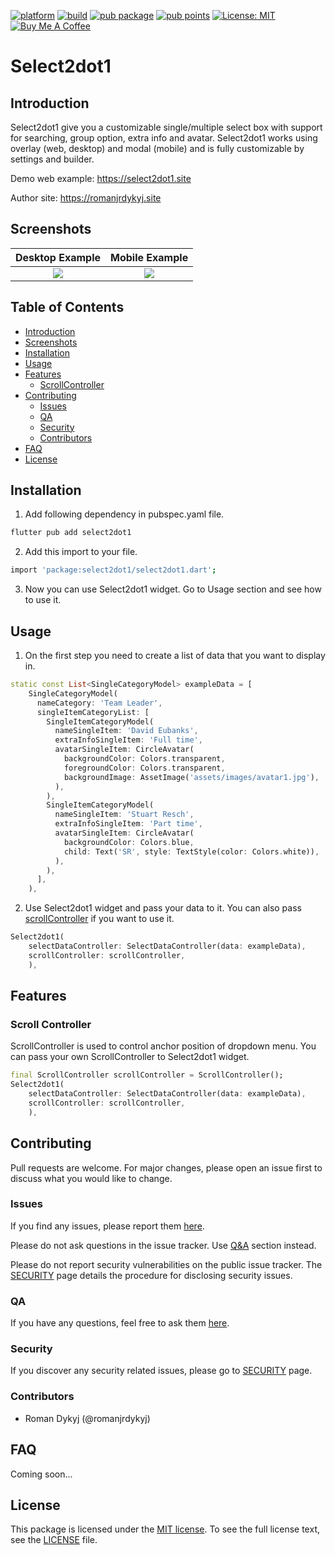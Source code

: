 [![platform](https://img.shields.io/badge/Platform-Flutter-02569B?logo=flutter)](https://flutter.dev)
[![build](https://img.shields.io/badge/build-passing-brightgreen)](https://pub.dev/packages/select2dot1)
[![pub package](https://img.shields.io/pub/v/select2dot1.svg)](https://pub.dartlang.org/packages/select2dot1)
[![pub points](https://img.shields.io/pub/points/select2dot1?color=2E8B57&label=pub%20points)](https://pub.dev/packages/select2dot1/score)
[![License: MIT](https://img.shields.io/badge/License-MIT-green?color=red)](https://pub.dev/packages/select2dot1/license)
[![Buy Me A Coffee](https://img.shields.io/badge/Donate-Buy%20Me%20A%20Coffee-yellow.svg)](https://www.buymeacoffee.com/romanjrdykyj)

# Select2dot1

## Introduction

Select2dot1 give you a customizable single/multiple select box with support for 
searching, group option, extra info and avatar. Select2dot1 works using overlay
(web, desktop) and modal (mobile) and is fully customizable by settings and builder.

Demo web example: https://select2dot1.site

Author site: https://romanjrdykyj.site

## Screenshots

| Desktop Example                             | Mobile Example                                |
| :-----------------------------------------: | :-------------------------------------------: |
| ![](https://github.com/romanjrdykyj/select2dot1/blob/main/screenshots/desktop_example.webp) | ![](https://github.com/romanjrdykyj/select2dot1/blob/main/screenshots/mobile_example.webp) |

## Table of Contents
- [Introduction](#Introduction)
- [Screenshots](#screenshots)
- [Installation](#installation)
- [Usage](#usage)
- [Features](#features)
  - [ScrollController](#scroll-controller)
- [Contributing](#contributing)
  - [Issues](#issues)
  - [QA](#qa)
  - [Security](#security)
  - [Contributors](#contributors)
- [FAQ](#faq)
- [License](#license)

## Installation

1. Add following dependency in pubspec.yaml file.

```bash
flutter pub add select2dot1
```
2. Add this import to your file.

```bash
import 'package:select2dot1/select2dot1.dart';
```

3. Now you can use Select2dot1 widget. Go to Usage section and see how to use it.

## Usage

1. On the first step you need to create a list of data that you want to display in.

```dart
static const List<SingleCategoryModel> exampleData = [
    SingleCategoryModel(
      nameCategory: 'Team Leader',
      singleItemCategoryList: [
        SingleItemCategoryModel(
          nameSingleItem: 'David Eubanks',
          extraInfoSingleItem: 'Full time',
          avatarSingleItem: CircleAvatar(
            backgroundColor: Colors.transparent,
            foregroundColor: Colors.transparent,
            backgroundImage: AssetImage('assets/images/avatar1.jpg'),
          ),
        ),
        SingleItemCategoryModel(
          nameSingleItem: 'Stuart Resch',
          extraInfoSingleItem: 'Part time',
          avatarSingleItem: CircleAvatar(
            backgroundColor: Colors.blue,
            child: Text('SR', style: TextStyle(color: Colors.white)),
          ),
        ),
      ],
    ),
```

2. Use Select2dot1 widget and pass your data to it. You can also pass [scrollController](#scroll-controller) if you want to use it.

```dart
Select2dot1(
    selectDataController: SelectDataController(data: exampleData),
    scrollController: scrollController,
    ),
```

## Features

### Scroll Controller

ScrollController is used to control anchor position of dropdown menu. You can pass your own ScrollController to Select2dot1 widget.

```dart
final ScrollController scrollController = ScrollController();
Select2dot1(
    selectDataController: SelectDataController(data: exampleData),
    scrollController: scrollController,
    ),
```


## Contributing

Pull requests are welcome. For major changes, please open an issue first to discuss what you would like to change.

### Issues

If you find any issues, please report them [here](https://github.com/romanjrdykyj/select2dot1/issues).

Please do not ask questions in the issue tracker. Use [Q&A](#qa) section instead.

Please do not report security vulnerabilities on the public issue tracker. The [SECURITY](#security) page details the procedure for disclosing security issues.

### QA

If you have any questions, feel free to ask them [here](https://github.com/romanjrdykyj/select2dot1/discussions).

### Security

If you discover any security related issues, please go to [SECURITY](https://github.com/romanjrdykyj/select2dot1/blob/main/SECURITY.md) page.

### Contributors

- Roman Dykyj (@romanjrdykyj)

## FAQ

Coming soon...

## License

This package is licensed under the [MIT license](https://opensource.org/licenses/MIT). To see the full license text, see the [LICENSE](https://pub.dev/packages/select2dot1/license) file.